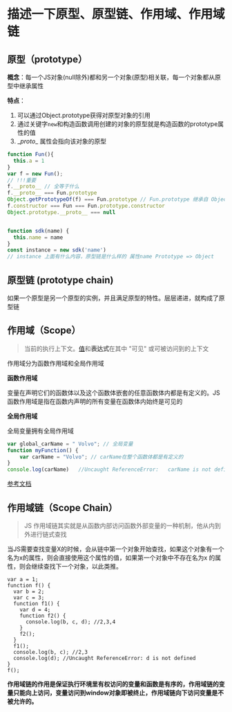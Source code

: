 # 描述一下原型、原型链、作用域、作用域链

## 原型（prototype）

**概念**：每一个JS对象(null除外)都和另一个对象(原型)相关联，每一个对象都从原型中继承属性

**特点**：

1. 可以通过Object.prototype获得对原型对象的引用
2. 通过关键字`new`和构造函数调用创建的对象的原型就是构造函数的prototype属性的值
3. \__proto__ 属性会指向该对象的原型

```js
function Fun(){
  this.a = 1
}
var f = new Fun();
// !!!重要
f.__proto__ // 全等于什么  
f.__proto__ === Fun.prototype 
Object.getPrototypeOf(f) === Fun.prototype // Fun.prototype 继承自 Object.prototype
f.constructor === Fun === Fun.prototype.constructor
Object.prototype.__proto__ === null


function sdk(name) {
  this.name = name
}
const instance = new sdk('name')
// instance 上面有什么内容，原型链是什么样的 属性name Prototype => Object 
```



## 原型链 (prototype chain)

如果一个原型是另一个原型的实例，并且满足原型的特性。层层递进，就构成了原型链



## 作用域（Scope）

> 当前的执行上下文。[值](https://developer.mozilla.org/en-US/docs/Glossary/Value)和**表达式**在其中 "可见" 或可被访问到的上下文

作用域分为函数作用域和全局作用域

**函数作用域**

变量在声明它们的函数体以及这个函数体嵌套的任意函数体内都是有定义的。JS函数作用域是指在函数内声明的所有变量在函数体内始终是可见的

**全局作用域**

全局变量拥有全局作用域

```js
var global_carName = " Volvo"; // 全局变量
function myFunction() {
    var carName = "Volvo"; // carName在整个函数体都是有定义的
}
console.log(carName)   //Uncaught ReferenceError:   carName is not defined
```

[参考文档](https://developer.mozilla.org/zh-CN/docs/Glossary/Scope)

## 作用域链（Scope Chain）

> JS 作用域链其实就是从函数内部访问函数外部变量的一种机制，他从内到外进行链式查找

当JS需要查找变量X的时候，会从链中第一个对象开始查找，如果这个对象有一个名为x的属性，则会直接使用这个属性的值，如果第一个对象中不存在名为x 的属性，则会继续查找下一个对象，以此类推。

```JS
var a = 1;
function f() {
  var b = 2;
  var c = 3;
  function f1() {
    var d = 4;
    function f2() {
      console.log(b, c, d); //2,3,4
    }
    f2();
  }
  f1();
  console.log(b, c); //2,3
  console.log(d); //Uncaught ReferenceError: d is not defined
}
f();
```

**作用域链的作用是保证执行环境里有权访问的变量和函数是有序的，作用域链的变量只能向上访问，变量访问到window对象即被终止，作用域链向下访问变量是不被允许的。**

